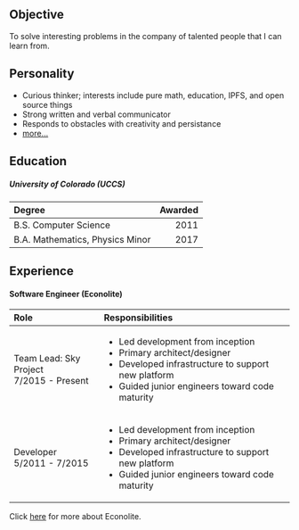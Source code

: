 ## Objective

To solve interesting problems in the company of talented people that I can learn from.

## Personality

 - Curious thinker; interests include pure math, education, IPFS, and open source things
 - Strong written and verbal communicator
 - Responds to obstacles with creativity and persistance
 - [more...](personality/index.md)

## Education

##### University of Colorado (UCCS)

|Degree                            | Awarded |
|:-----                            | ------: |
| B.S. Computer Science            |    2011 |
| B.A. Mathematics, Physics Minor  |    2017 |

## Experience

#### Software Engineer (Econolite)
|Role| Responsibilities |
|:--|:--|
|Team Lead: Sky Project<br>7/2015 - Present| <ul><li>Led development from inception</li><li>Primary architect/designer</li><li>Developed infrastructure to support new platform</li><li>Guided junior engineers toward code maturity</li></ul>|
|Developer <br>5/2011 - 7/2015| <ul><li>Led development from inception</li><li>Primary architect/designer</li><li>Developed infrastructure to support new platform</li><li>Guided junior engineers toward code maturity</li></ul>|

Click [here](experience/econolite.md) for more about Econolite.









